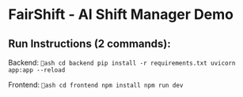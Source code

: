 # FairShift - AI Shift Manager Demo

## Run Instructions (2 commands):

Backend:
`ash
cd backend
pip install -r requirements.txt
uvicorn app:app --reload
`

Frontend:
`ash
cd frontend
npm install
npm run dev
`
